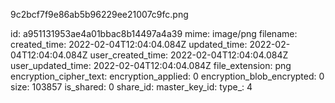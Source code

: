 9c2bcf7f9e86ab5b96229ee21007c9fc.png

id: a951131953ae4a01bbac8b14497a4a39
mime: image/png
filename: 
created_time: 2022-02-04T12:04:04.084Z
updated_time: 2022-02-04T12:04:04.084Z
user_created_time: 2022-02-04T12:04:04.084Z
user_updated_time: 2022-02-04T12:04:04.084Z
file_extension: png
encryption_cipher_text: 
encryption_applied: 0
encryption_blob_encrypted: 0
size: 103857
is_shared: 0
share_id: 
master_key_id: 
type_: 4